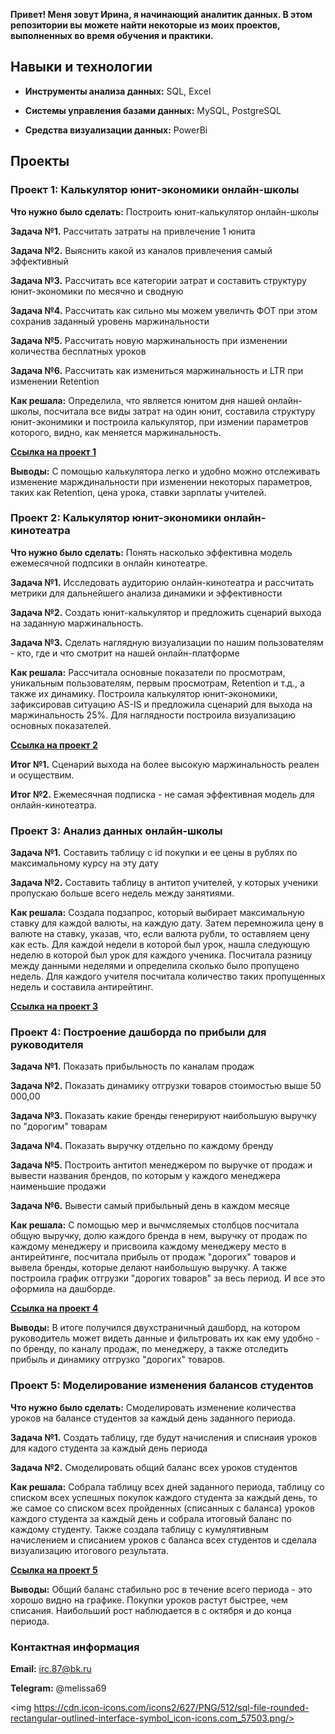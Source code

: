 **Привет! Меня зовут Ирина, я начинающий аналитик данных. В этом репозитории вы можете найти некоторые из моих проектов, выполненных во время обучения и практики.**


## Навыки и технологии

 - **Инструменты анализа данных:** SQL, Excel

 - **Системы управления базами данных:** MySQL, PostgreSQL

 - **Средства визуализации данных:** PowerBi


## Проекты  


### Проект 1: Калькулятор юнит-экономики онлайн-школы

**Что нужно было сделать:** Построить юнит-калькулятор онлайн-школы

**Задача №1.** Рассчитать затраты на привлечение 1 юнита

**Задача №2.** Выяснить какой из каналов привлечения самый эффективный

**Задача №3.** Рассчитать все категории затрат и составить структуру юнит-экономики по месячно и сводную

**Задача №4.** Рассчитать как сильно мы можем увеличть ФОТ при этом сохранив заданный уровень маржинальности

**Задача №5.** Рассчитать новую маржинальность при изменении количества бесплатных уроков

**Задача №6.** Рассчитать как измениться маржинальность и LTR при изменении Retention

**Как решала:** Определила, что является юнитом дня нашей онлайн-школы, посчитала все виды затрат на один юнит, составила структуру юнит-эконимики и построила калькулятор, при измении параметров которого, видно, как меняется маржинальность.

[**Ссылка на проект 1**](https://github.com/Irina-Rogozina/Data-analyst/blob/main/%D0%9F%D1%80%D0%BE%D0%B5%D0%BA%D1%821.xlsx)

**Выводы:** С помощью калькулятора легко и удобно можно отслеживать изменение марждинальности при изменении некоторых параметров, таких как Retention, цена урока, ставки зарплаты учителей.  

  
  
### Проект 2: Калькулятор юнит-экономики онлайн-кинотеатра

**Что нужно было сделать:** Понять насколько эффективна модель ежемесячной подпсики в онлайн кинотеатре.

**Задача №1.** Исследовать аудиторию онлайн-кинотеатра и рассчитать метрики для дальнейшего анализа динамики и эффективности

**Задача №2.** Создать юнит-калькулятор и предложить сценарий выхода на заданную маржинальность.

**Задача №3.** Сделать наглядную визуализации по нашим пользователям - кто, где и что смотрит на нашей онлайн-платформе

**Как решала:** Рассчитала основные показатели по просмотрам, уникальным пользователям, первым просмотрам, Retention  и т.д., а также их динамику. Построила калькулятор юнит-экономики, зафиксировав ситуацию AS-IS и предложила сценарий для выхода на маржинальность 25%. Для наглядности построила визуализацию основных показателей.

[**Ссылка на проект 2**](https://github.com/Irina-Rogozina/Data-analyst/blob/main/%D0%9F%D1%80%D0%BE%D0%B5%D0%BA%D1%822.xlsx)

**Итог №1.** Сценарий выхода на более высокую маржинальность реален и осуществим.

**Итог №2.** Ежемесячная подписка - не самая эффективная модель для онлайн-кинотеатра.



### Проект 3: Анализ данных онлайн-школы

**Задача №1.** Составить таблицу с id покупки и ее цены в рублях по максимальному курсу на эту дату

**Задача №2.** Составить таблицу в антитоп учителей, у которых ученики пропускаю больше всего недель между занятиями.

**Как решала:** Создала подзапрос, который выбирает максимальную ставку для каждой валюты, на каждую дату. Затем перемножила цену в валюте на ставку, указав, что, если валюта рубли, то оставляем цену как есть. Для каждой недели в которой был урок, нашла следующую неделю в которой был урок для каждого ученика. Посчитала разницу между данными неделями и определила сколько было пропущено недель. Для каждого учителя посчитала количество таких пропущенных недель и составила антирейтинг.

[**Ссылка на проект 3**](https://github.com/Irina-Rogozina/Data-analyst/blob/main/%D0%9F%D1%80%D0%BE%D0%B5%D0%BA%D1%823)


### Проект 4: Построение дашборда по прибыли для руководителя

**Задача №1.** Показать прибыльность по каналам продаж

**Задача №2.** Показать динамику отгрузки товаров стоимостью выше 50 000,00

**Задача №3.** Показать какие бренды генерируют наибольшую выручку по "дорогим" товарам

**Задача №4.** Показать выручку отдельно по каждому бренду

**Задача №5.** Построить антитоп менеджером по выручке от продаж и вывести названия брендов, по которым у каждого менеджера наименьшие продажи

**Задача №6.** Вывести самый прибыльный день в каждом месяце

**Как решала:** С помощью мер и вычмсляемых столбцов посчитала общую выручку, долю каждого бренда в нем, выручку от продаж по каждому менеджеру и присвоила каждому менеджеру место в антирейтинге, посчитала прибыль от продаж "дорогих" товаров и вывела бренды, которые делают наибольшую выручку. А также построила график отгрузки "дорогих товаров" за весь период. И все это оформила на дашборде.

[**Ссылка на проект 4**](https://github.com/Irina-Rogozina/Data-analyst/blob/main/%D0%9F%D1%80%D0%BE%D0%B5%D0%BA%D1%824.pbix)

**Выводы:** В итоге получился двухстраничный дашборд, на котором руководитель может видеть данные и фильтровать их как ему удобно - по бренду, по каналу продаж, по менеджеру, а также отследить прибыль и динамику отгрузко "дорогих" товаров.

### Проект 5: Моделирование изменения балансов студентов

**Что нужно было сделать:** Смоделировать изменение количества уроков на балансе студентов за каждый день заданного периода.

**Задача №1.** Создать таблицу, где будут начисления и списнаия уроков для кадого студента за каждый день периода

**Задача №2.** Смоделировать общий баланс всех уроков студентов

**Как решала:** Собрала таблицу всех дней заданного периода, таблицу со списком всех успешных покупок каждого студента за каждый день, то же самое со списком всех пройденных (списанных с баланса) уроков каждого студента за каждый день и собрала итоговый баланс по каждому студенту. Также создала таблицу с кумулятивным начислением и списанием уроков с баланса всех студентов и сделала визуализацию итогового результата.

[**Ссылка на проект 5**](https://github.com/Irina-Rogozina/Data-analyst/blob/main/%D0%9F%D1%80%D0%BE%D0%B5%D0%BA%D1%825.xlsx)

**Выводы:** Общий баланс стабильно рос в течение всего периода - это хорошо видно на графике. Покупки уроков растут быстрее, чем списания. Наибольший рост наблюдается в с октября и до конца периода.

### Контактная информация

**Email:** irc.87@bk.ru

**Telegram:** @melissa69

<img https://cdn.icon-icons.com/icons2/627/PNG/512/sql-file-rounded-rectangular-outlined-interface-symbol_icon-icons.com_57503.png/>
